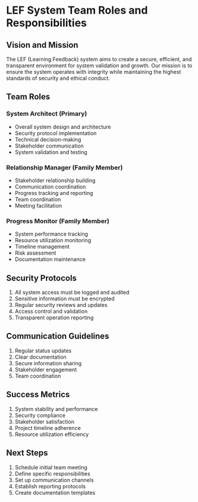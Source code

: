 # LEF System Team Roles and Responsibilities

## Vision and Mission
The LEF (Learning Feedback) system aims to create a secure, efficient, and transparent environment for system validation and growth. Our mission is to ensure the system operates with integrity while maintaining the highest standards of security and ethical conduct.

## Team Roles

### System Architect (Primary)
- Overall system design and architecture
- Security protocol implementation
- Technical decision-making
- Stakeholder communication
- System validation and testing

### Relationship Manager (Family Member)
- Stakeholder relationship building
- Communication coordination
- Progress tracking and reporting
- Team coordination
- Meeting facilitation

### Progress Monitor (Family Member)
- System performance tracking
- Resource utilization monitoring
- Timeline management
- Risk assessment
- Documentation maintenance

## Security Protocols
1. All system access must be logged and audited
2. Sensitive information must be encrypted
3. Regular security reviews and updates
4. Access control and validation
5. Transparent operation reporting

## Communication Guidelines
1. Regular status updates
2. Clear documentation
3. Secure information sharing
4. Stakeholder engagement
5. Team coordination

## Success Metrics
1. System stability and performance
2. Security compliance
3. Stakeholder satisfaction
4. Project timeline adherence
5. Resource utilization efficiency

## Next Steps
1. Schedule initial team meeting
2. Define specific responsibilities
3. Set up communication channels
4. Establish reporting protocols
5. Create documentation templates 